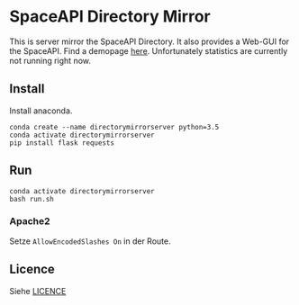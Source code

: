 # SpaceAPI Directory Mirror

This is server mirror the SpaceAPI Directory. It also provides a Web-GUI for the SpaceAPI. Find a demopage [here](directorymirrorserver.noppelmax.online). Unfortunately statistics are currently not running right now.

## Install
Install anaconda.

```
conda create --name directorymirrorserver python=3.5
conda activate directorymirrorserver
pip install flask requests
```

## Run
```
conda activate directorymirrorserver
bash run.sh
```

### Apache2
Setze `AllowEncodedSlashes On` in der Route.

## Licence
Siehe [LICENCE](LICENCE.md)
